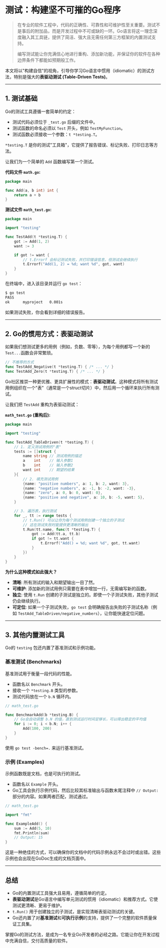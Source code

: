 # 测试：构建坚不可摧的Go程序

> 在专业的软件工程中，代码的正确性、可靠性和可维护性至关重要。测试不是事后的附加品，而是开发过程中不可或缺的一环。Go语言将这一理念深度融入其工具链，提供了简洁、强大且无需任何第三方框架的内置测试支持。
>
> 编写测试能让你充满信心地进行重构、添加新功能，并保证你的软件在各种边界条件下都能如预期般工作。

本文将以"构建自信"的视角，引导你学习Go语言中惯用（idiomatic）的测试方法，特别是强大的**表驱动测试 (Table-Driven Tests)**。

---

## 1. 测试基础

Go的测试工具遵循一套简单的约定：
- 测试代码必须位于 `_test.go` 后缀的文件中。
- 测试函数的命名必须以 `Test` 开头，例如 `TestMyFunction`。
- 测试函数必须接收一个参数：`t *testing.T`。

`*testing.T` 是你的测试"工具箱"，它提供了报告错误、标记失败、打印日志等方法。

让我们为一个简单的 `Add` 函数编写第一个测试。

**代码文件 `math.go`:**
```go
package main

func Add(a, b int) int {
	return a + b
}
```

**测试文件 `math_test.go`:**
```go
package main

import "testing"

func TestAdd(t *testing.T) {
	got := Add(1, 2)
	want := 3

	if got != want {
		// t.Errorf 会标记测试失败，并打印错误信息，但测试会继续执行
		t.Errorf("Add(1, 2) = %d; want %d", got, want)
	}
}
```

在终端中，进入该目录并运行 `go test`：
```sh
$ go test
PASS
ok  	myproject	0.001s
```
如果测试失败，你会看到详细的错误报告。

---

## 2. Go的惯用方式：表驱动测试

如果我们想测试更多的用例（例如，负数、零等），为每个用例都写一个新的`Test...`函数会非常繁琐。

```go
// 不推荐的方式
func TestAdd_Negative(t *testing.T) { /* ... */ }
func TestAdd_Zero(t *testing.T) { /* ... */ }
```

Go社区推崇一种更优雅、更具扩展性的模式：**表驱动测试**。这种模式将所有测试用例组织在一个"表"（通常是一个struct切片）中，然后用一个循环来执行所有测试。

让我们把 `TestAdd` 重构为表驱动测试：

**`math_test.go` (重构后):**
```go
package main

import "testing"

func TestAdd_TableDriven(t *testing.T) {
	// 1. 定义测试用例的"表"
	tests := []struct {
		name string // 测试用例的描述
		a    int    // 输入参数1
		b    int    // 输入参数2
		want int    // 期望的结果
	}{
		// 2. 填充测试用例
		{name: "positive numbers", a: 1, b: 2, want: 3},
		{name: "negative numbers", a: -1, b: -2, want: -3},
		{name: "zero", a: 0, b: 0, want: 0},
		{name: "positive and negative", a: 10, b: -5, want: 5},
	}

	// 3. 遍历表，执行测试
	for _, tt := range tests {
		// t.Run() 可以让你为每个测试用例创建一个独立的子测试
		// 这在测试失败时能提供更清晰的输出
		t.Run(tt.name, func(t *testing.T) {
			got := Add(tt.a, tt.b)
			if got != tt.want {
				t.Errorf("Add() = %d; want %d", got, tt.want)
			}
		})
	}
}
```
**为什么这种模式如此强大？**
- **清晰**: 所有测试的输入和期望输出一目了然。
- **可维护**: 添加新的测试用例只需要在表中增加一行，无需编写新的函数。
- **独立**: 使用 `t.Run` 创建的子测试是独立的。即使一个子测试失败，其他子测试仍会继续执行。
- **可定位**: 如果一个子测试失败，`go test` 会明确报告出失败的子测试名称（例如 `TestAdd_TableDriven/negative_numbers`），让你能快速定位问题。

---

## 3. 其他内置测试工具

Go的 `testing` 包还内置了基准测试和示例功能。

### 基准测试 (Benchmarks)

基准测试用于衡量一段代码的性能。
- 函数名以 `Benchmark` 开头。
- 接收一个 `*testing.B` 类型的参数。
- 测试代码放在一个 `b.N` 循环内。

```go
// math_test.go

func BenchmarkAdd(b *testing.B) {
	// Go会自动调整 b.N 的值，直到测试运行时间足够长，可以得出稳定的平均值
	for i := 0; i < b.N; i++ {
		Add(100, 200)
	}
}
```
使用 `go test -bench=.` 来运行基准测试。

### 示例 (Examples)

示例函数既是文档，也是可执行的测试。
- 函数名以 `Example` 开头。
- Go工具会执行示例代码，然后比较其标准输出与函数末尾注释中 `// Output:` 部分的内容。如果两者匹配，测试通过。

```go
// math_test.go

import "fmt"

func ExampleAdd() {
	sum := Add(5, 10)
	fmt.Println(sum)
	// Output: 15
}
```
这是一种绝佳的方式，可以确保你的文档中的代码示例永远不会过时或出错。这些示例也会出现在GoDoc生成的文档页面中。

---

## 总结

- Go的内置测试工具强大且易用，遵循简单的约定。
- **表驱动测试**是Go语言中编写单元测试的惯用（idiomatic）和推荐方式。它使测试更清晰、更易于维护。
- `t.Run()` 用于创建独立的子测试，是实现清晰表驱动测试的关键。
- Go还内置了对**基准测试**和**可执行示例**的支持，提供了一个完整的软件质量保证工具集。

掌握Go的测试方法，是成为一名专业Go开发者的必经之路。它能让你在开发过程中充满自信，交付高质量的软件。 